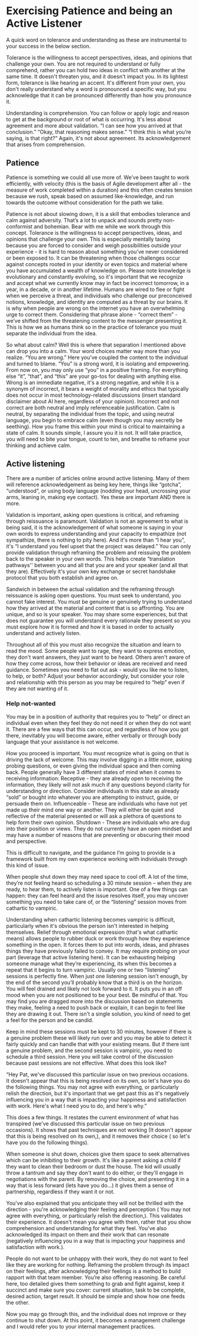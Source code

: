 # Exercising Patience and being an Active Listener

A quick word on tolerance and understanding as these are instrumental to your success in the below section.

Tolerance is the willingness to accept perspectives, ideas, and opinions that challenge your own. You are not required to understand or fully comprehend, rather you can hold two ideas in conflict with another at the same time. It doesn't threaten you, and it doesn't impact you. In its lightest form, tolerance is like hearing an accent. It's different from your own, you don't really understand why a word is pronounced a specific way, but you acknowledge that it can be pronounced differently than how you pronounce it.

Understanding is comprehension. You can follow or apply logic and reason to get at the background or root of what is occurring. It's less about agreement and more about validation. “I can see how you arrived at that conclusion.” “Okay, that reasoning makes sense.”  “I think this is what you’re saying, is that right?”  Again, it's not about agreement. Its acknowledgement that arises from comprehension.

## Patience

Patience is something we could all use more of. We’ve been taught to work efficiently, with velocity (this is the basis of Agile development after all - the measure of work completed within a duration) and this often creates tension because we rush, speak based on assumed like-knowledge, and run towards the outcome without consideration for the path we take.

Patience is not about slowing down, it is a skill that embodies tolerance and calm against adversity. That’s a lot to unpack and sounds pretty non-conformist and bohemian. Bear with me while we work through this concept.
Tolerance is the willingness to accept perspectives, ideas, and opinions that challenge your own. This is especially mentally taxing because you are forced to consider and weigh possibilities outside your experience - it is hard to reason about something you’ve never considered or been exposed to. It can be threatening when those challenges occur against concepts rooted in your identity or even topics and material where you have accumulated a wealth of knowledge on. Please note knowledge is evolutionary and constantly evolving, so it's important that we recognize and accept what we currently know may in fact be incorrect tomorrow, in a year, in a decade, or in another lifetime. Humans are wired to flee or fight when we perceive a threat, and individuals who challenge our preconceived notions, knowledge, and identity are computed as a threat by our brains. It is why when people are wrong on the internet you have an overwhelming urge to correct them. Considering that phrase alone - “correct them” -  we’ve shifted from the threatening content to the messenger presenting it. This is how we as humans think so in the practice of tolerance you must separate the individual from the idea.

So what about calm? Well this is where that separation I mentioned above can drop you into a calm. Your word choices matter way more than you realize. “You are wrong.” Here you’ve coupled the content to the individual and turned to blame. “You” is a strong word, it is isolating and empowering. From now on, you may only use “you” in a positive framing. For everything else “it”, “that”, and “this” are your go-tos for dealing with anything else. Wrong is an immediate negative, it's a strong negative, and while it is a synonym of incorrect, it bears a weight of morality and ethics that typically does not occur in most technology-related discussions (insert standard disclaimer about AI here, regardless of your opinion). Incorrect and not correct are both neutral and imply referenceable justification. Calm is neutral, by separating the individual from the topic, and using neutral language, you begin to embrace calm (even though you may secretly be seething). How you frame this within your mind is critical to maintaining a state of calm. It sounds simple, I assure you it is not. It will take practice, you will need to bite your tongue, count to ten, and breathe to reframe your thinking and achieve calm.

## Active listening

There are a number of articles online around active listening. Many of them will reference acknowledgement as being key here, things like “gotcha”, “understood”, or using body language (nodding your head, uncrossing your arms, leaning in, making eye contact). Yes these are important AND there is more.

Validation is important, asking open questions is critical, and reframing through reissuance is paramount.  Validation is not an agreement to what is being said, it is the acknowledgement of what someone is saying in your own words to express understanding and your capacity to empathize (not sympathize, there is nothing to pity here). And it's more than “I hear you”, it's “I understand you feel upset that the project was delayed.” You can only provide validation through reframing the problem and reissuing the problem back to the speaker in your own words. This helps create “translation pathways'' between you and all that you are  and your speaker (and all that they are).  Effectively it's your own key exchange or secret handshake protocol that you both establish and agree on.

Sandwich in between the actual validation and the reframing through reissuance is asking open questions. You must seek to understand, you cannot fake interest. You must be genuine or genuinely trying to understand how they arrived at the material and content that is so affronting. You are unique, and so is your speaker. You may share some experiences, but that does not guarantee you will understand every rationale they present so you must explore how it is formed and how it is based in order to actually understand and actively listen.

Throughout all of this you must also recognize the situation and learn to read the mood. Some people want to rage, they want to express emotion, they don't want answers, they just want to be heard. Others aren't aware of how they come across, how their behavior or ideas are received and need guidance.  Sometimes you need to flat out ask - would you like me to listen, to help, or both? Adjust your behavior accordingly, but consider your role and relationship with this person as you may be required to “help” even if they are not wanting of it.

### Help not-wanted

You may be in a position of authority that requires you to “help” or direct an individual even when they feel they do not need it or when they do not want it. There are a few ways that this can occur, and regardless of how you got there, inevitably you will become aware, either verbally or through body language that your assistance is not welcome.

How you proceed is important.  You must recognize what is going on that is driving the lack of welcome. This may involve digging in a little more, asking probing questions, or even giving the individual space and then coming back.  People generally have 3 different states of mind when it comes to receiving information:
Receptive - they are already open to receiving the information, they likely will not ask much if any questions beyond clarity for understanding or direction.  Consider individuals in this state as already “sold” or bought into whatever you are attempting to instruct, guide, or persuade them on.
Influenceable - These are individuals who have not yet made up their mind one way or another. They will either be quiet and reflective of the material presented or will ask a plethora of questions to help form their own opinion.
Shutdown - These are individuals who are dug into their position or views. They do not currently have an open mindset and may have a number of reasons that are preventing or obscuring their mood and perspective.

This is difficult to navigate, and the guidance I’m going to provide is a framework built from my own experience working with individuals through this kind of issue.

When people shut down they may need space to cool off. A lot of the time, they’re not feeling heard so scheduling a 30 minute session – when they are ready, to hear them, to actively listen is important. One of a few things can happen:  they can feel heard and the issue resolves itself, you may uncover something you need to take care of, or the “listening” session moves from cathartic to vampiric.

Understanding when cathartic listening becomes vampiric is difficult, particularly when it's obvious the person isn't interested in helping themselves. Relief through emotional expression (that's what cathartic means) allows people to rubber duck or work through how they experience something in the open. It forces them to put into words, ideas, and phrases things they have previously failed to convey. It may require probing on your part (leverage that active listening here).  It can be exhausting helping someone manage what they’re experiencing, its when this becomes a repeat that it begins to turn vampiric. Usually one or two "listening" sessions is perfectly fine. When just one listening session isn't enough, by the end of the second you’ll probably know that a third is on the horizon. You will feel drained and likely not look forward to it. It puts you in an off mood when you are not positioned to be your best. Be mindful of that. You may find you are dragged more into the discussion based on statements they make, feeling a need to push back or explain, it can begin to feel like they are drawing it out.  There isn't a single solution, you kind of need to get a feel for the person and be candid.  

Keep in mind these sessions must be kept to 30 minutes, however if there is a genuine problem these will likely run over and you may be able to detect it fairly quickly and can handle that with your existing means. But if there isnt a genuine problem, and the second session is vampiric, you need to schedule a third session. Here you will take control of the discussion because past sessions are not effective.  What does this look like? 

“Hey Pat, we've discussed this particular issue on two previous occasions. It doesn't appear that this is being resolved on its own, so let's have you do the following things.  You may not agree with everything, or particularly relish the direction, but it's important that we get past this as it's negatively influencing you in a way that is impacting your happiness and satisfaction with work.  Here's what I need you to do, and here's why.”

This does a few things. It restates the current environment of what has transpired (we've discussed this particular issue on two previous occasions). It shows that past techniques are not working (It doesn't appear that this is being resolved on its own,), and it removes their choice ( so let's have you do the following things).  

When someone is shut down, choices give them space to seek alternatives which can be inhibiting to their growth.  It's like a parent asking a child if they want to clean their bedroom or dust the house. The kid will usually throw a tantrum and say they don't want to do either, or they'll engage in negotiations with the parent. By removing the choice, and presenting it in a way that is less forward (lets have you do…) it gives them a sense of partnership, regardless if they want it or not. 

You've also explained that you anticipate they will not be thrilled with the direction - you're acknowledging their feeling and perception ( You may not agree with everything, or particularly relish the direction,). This validates their experience. It doesn't mean you agree with them, rather that you show comprehension and understanding for what they feel. You've also acknowledged its impact on them and their work that can resonate (negatively influencing you in a way that is impacting your happiness and satisfaction with work.). 

People do not want to be unhappy with their work, they do not want to feel like they are working for nothing. Reframing the problem through its impact on their feelings, after acknowledging their feelings is a method to build rapport with that team member. You’re also offering reasoning. Be careful here, too detailed gives them something to grab and fight against, keep it succinct and make sure you cover: current situation, task to be complete, desired action, target result. It should be simple and show how one feeds the other.

Now you may go through this, and the individual does not improve or they continue to shut down. At this point, it becomes a management challenge and I would refer you to your internal management practices.
